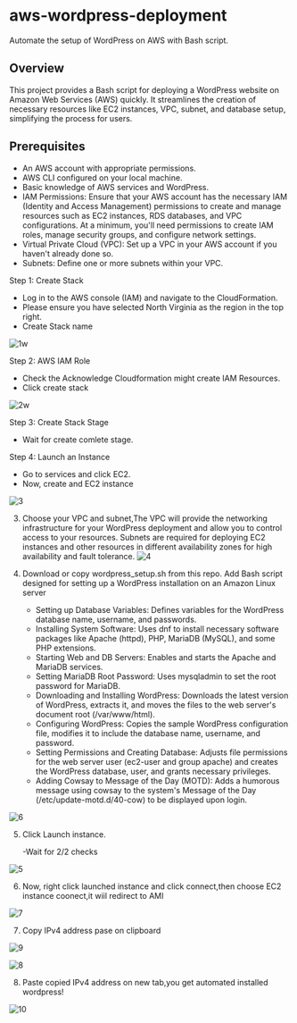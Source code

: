 # aws-wordpress-deployment

Automate the setup of WordPress on AWS with Bash script.

## Overview

This project provides a Bash script for deploying a WordPress website on Amazon Web Services (AWS) quickly. It streamlines the creation of necessary resources like EC2 instances, VPC, subnet, and database setup, simplifying the process for users.

## Prerequisites

- An AWS account with appropriate permissions.
- AWS CLI configured on your local machine.
- Basic knowledge of AWS services and WordPress.
- IAM Permissions: Ensure that your AWS account has the necessary IAM (Identity and Access Management) permissions to create and manage resources such as EC2 instances, RDS databases, and VPC configurations. At a minimum, you'll need permissions to create IAM roles, manage security groups, and configure network settings.
- Virtual Private Cloud (VPC): Set up a VPC in your AWS account if you haven't already done so. 
- Subnets: Define one or more subnets within your VPC.

Step 1: Create Stack
  - Log in to the AWS console (IAM) and navigate to the CloudFormation.
  - Please ensure you have selected North Virginia as the region in the top right.
  - Create Stack name

![1w](https://github.com/TarangJ/aws-wordpress-deployment/assets/65700353/e12fffc9-1ef8-4fa4-a962-657b56b999b8)

Step 2: AWS IAM Role
 
 - Check the Acknowledge Cloudformation might create IAM Resources.
 - Click create stack

![2w](https://github.com/TarangJ/aws-wordpress-deployment/assets/65700353/23dd2872-a78f-4594-840b-c346d3bd751b)


Step 3: Create Stack Stage
 
 - Wait for create comlete stage.

Step 4: Launch an Instance
  
  - Go to services and click EC2.
  - Now, create and EC2 instance

![3](https://github.com/TarangJ/aws-wordpress-deployment/assets/65700353/9483ef27-6239-49a8-bd19-c7f80e40d074)

3. Choose your VPC and subnet,The VPC will provide the networking infrastructure for your WordPress deployment and allow you to control access to your resources.
    Subnets are required for deploying EC2 instances and other resources in different availability zones for high availability and fault tolerance.
![4](https://github.com/TarangJ/aws-wordpress-deployment/assets/65700353/376b7620-8a47-4ae9-8650-0f6ff5d6793c)

4. Download or copy wordpress_setup.sh from this repo.
   Add Bash script designed for setting up a WordPress installation on an Amazon Linux server
   - Setting up Database Variables: Defines variables for the WordPress database name, username, and passwords.
   - Installing System Software: Uses dnf to install necessary software packages like Apache (httpd), PHP, MariaDB (MySQL), and some PHP extensions.
   - Starting Web and DB Servers: Enables and starts the Apache and MariaDB services.
   - Setting MariaDB Root Password: Uses mysqladmin to set the root password for MariaDB.
   - Downloading and Installing WordPress: Downloads the latest version of WordPress, extracts it, and moves the files to the web server's document root (/var/www/html).
   - Configuring WordPress: Copies the sample WordPress configuration file, modifies it to include the database name, username, and password.
   - Setting Permissions and Creating Database: Adjusts file permissions for the web server user (ec2-user and group apache) and creates the WordPress database, user, and    grants necessary privileges.
   - Adding Cowsay to Message of the Day (MOTD): Adds a humorous message using cowsay to the system's Message of the Day (/etc/update-motd.d/40-cow) to be displayed upon login.

![6](https://github.com/TarangJ/aws-wordpress-deployment/assets/65700353/378d6366-a8bc-4281-a02f-0ab4150c2aea)

5. Click Launch instance.

   -Wait for 2/2 checks
    
![5](https://github.com/TarangJ/aws-wordpress-deployment/assets/65700353/fd1d2d46-e3ea-41be-994f-d3faf7dfe037)

6. Now, right click launched instance and click connect,then choose EC2 instance coonect,it wiil redirect to AMI

![7](https://github.com/TarangJ/aws-wordpress-deployment/assets/65700353/cb2b6449-3852-4696-a93c-74d6e6ee114b)

7. Copy IPv4 address pase on clipboard
    
![9](https://github.com/TarangJ/aws-wordpress-deployment/assets/65700353/d79f576a-8300-43f8-9a1c-9f51f7090611)

![8](https://github.com/TarangJ/aws-wordpress-deployment/assets/65700353/6bd24935-4d4c-457f-bcfd-b92289399f03)

8. Paste copied IPv4 address on new tab,you get automated installed wordpress!

![10](https://github.com/TarangJ/aws-wordpress-deployment/assets/65700353/d8c8988f-5ea2-4391-aa5f-dab8364429d8)




